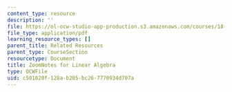 ```yaml
---
content_type: resource
description: ''
file: https://ol-ocw-studio-app-production.s3.amazonaws.com/courses/18-06sc-linear-algebra-fall-2011/c501620f128ab205bc267770934d707a_MIT18_06SCF11_ZoomNotes.pdf
file_type: application/pdf
learning_resource_types: []
parent_title: Related Resources
parent_type: CourseSection
resourcetype: Document
title: ZoomNotes for Linear Algebra
type: OCWFile
uid: c501620f-128a-b205-bc26-7770934d707a
---
```

